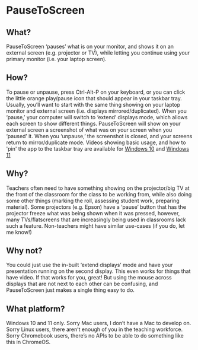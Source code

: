 # PauseToScreen

## What?
PauseToScreen ‘pauses’ what is on your monitor, and shows it on an external screen (e.g. projector or TV), while letting you continue using your primary monitor (i.e. your laptop screen). 

## How?
To pause or unpause, press Ctrl-Alt-P on your keyboard, or you can click the little orange play/pause icon that should appear in your taskbar tray. Usually, you’ll want to start with the same thing showing on your laptop monitor and external screen (i.e. displays mirrored/duplicated). When you ‘pause,’ your computer will switch to ‘extend’ displays mode, which allows each screen to show different things. PauseToScreen will show on your external screen a screenshot of what was on your screen when you ‘paused’ it. When you ‘unpause,’ the screenshot is closed, and your screens return to mirror/duplicate mode. Videos showing basic usage, and how to 'pin' the app to the taskbar tray are available for [Windows 10](https://youtu.be/h7u_-GdwRns) and [Windows 11](https://youtu.be/eMRQRUY13TU)

## Why?
Teachers often need to have something showing on the projector/big TV at the front of the classroom for the class to be working from, while also doing some other things (marking the roll, assessing student work, preparing material). Some projectors (e.g. Epson) have a ‘pause’ button that has the projector freeze what was being shown when it was pressed, however, many TVs/flatscreens that are increasingly being used in classrooms lack such a feature. Non-teachers might have similar use-cases (if you do, let me know!)

## Why not?
You could just use the in-built ‘extend displays’ mode and have your presentation running on the second display. This even works for things that have video. If that works for you, great! But using the mouse across displays that are not next to each other can be confusing, and PauseToScreen just makes a single thing easy to do.

## What platform?
Windows 10 and 11 only. Sorry Mac users, I don’t have a Mac to develop on. Sorry Linux users, there aren’t enough of you in the teaching workforce. Sorry Chromebook users, there’s no APIs to be able to do something like this in ChromeOS.
